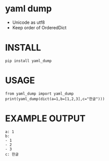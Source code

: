# yaml dump

* Unicode as utf8
* Keep order of OrderedDict

# INSTALL

    pip install yaml_dump 

# USAGE

    from yaml_dump import yaml_dump
    print(yaml_dump(dict(a=1,b=[1,2,3],c="한글")))

# EXAMPLE OUTPUT

    a: 1
    b:
    - 1
    - 2
    - 3
    c: 한글

